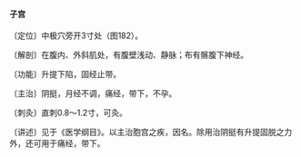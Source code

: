 #### 子宫

〔定位〕中极穴旁开3寸处（图182）。

〔解剖〕在腹内、外斜肌处，有腹壁浅动、静脉；布有髂腹下神经。

〔功能〕升提下陷，固经止带。

〔主治〕阴挺，月经不调，痛经，带下，不孕。

〔刺灸〕直刺0.8～1.2寸，可灸。

〔讲述〕见于《医学纲目》。以主治胞宫之疾，因名。除用治阴挺有升提固脱之力外，还可用于痛经，带下。
